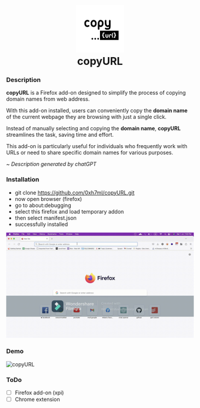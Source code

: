 <h1 align="center">
  <br>
  <img src="https://raw.githubusercontent.com/0xh7ml/copyURL/main/icons/copyURL.png" alt="copyURL">
  <br>
  copyURL
  <br>
</h1>

### Description

**copyURL** is a Firefox add-on designed to simplify the process of copying domain names from web address.

With this add-on installed, users can conveniently copy the **domain name** of the current webpage they are browsing with just a single click.

Instead of manually selecting and copying the **domain name**, **copyURL** streamlines the task, saving time and effort. 

This add-on is particularly useful for individuals who frequently work with URLs or need to share specific domain names for various purposes. 

 
~ *Description generated by chatGPT*


### Installation
- git clone https://github.com/0xh7ml/copyURL.git
- now open browser (firefox) 
- go to about:debugging
- select this firefox and load temporary addon
- then select manifest.json
- successfully installed

 <img src="https://github.com/0xh7ml/copyURL/blob/main/asset/installation.gif" alt="copyURL">



### Demo

 <img src="https://github.com/0xh7ml/copyURL/blob/main/asset/demo.gif" alt="copyURL">


### ToDo
- [ ] Firefox add-on (xpi)
- [ ] Chrome extension